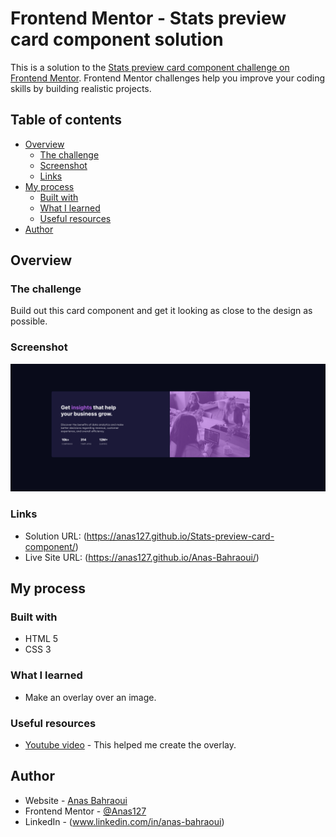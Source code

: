 # Frontend Mentor - Stats preview card component solution

This is a solution to the [Stats preview card component challenge on Frontend Mentor](https://www.frontendmentor.io/challenges/stats-preview-card-component-8JqbgoU62). Frontend Mentor challenges help you improve your coding skills by building realistic projects. 

## Table of contents

- [Overview](#overview)
  - [The challenge](#the-challenge)
  - [Screenshot](#screenshot)
  - [Links](#links)
- [My process](#my-process)
  - [Built with](#built-with)
  - [What I learned](#what-i-learned)
  - [Useful resources](#useful-resources)
- [Author](#author)



## Overview

### The challenge

Build out this card component and get it looking as close to the design as possible.

### Screenshot

![](solution.png)


### Links

- Solution URL:  (https://anas127.github.io/Stats-preview-card-component/)
- Live Site URL: (https://anas127.github.io/Anas-Bahraoui/)

## My process

### Built with

- HTML 5
- CSS 3


### What I learned

- Make an overlay over an image.


### Useful resources

- [Youtube video](https://www.youtube.com/watch?v=ZJZtmD3H9Sc&ab_channel=OnlineTutorials) - This helped me create the overlay.


## Author

- Website - [Anas Bahraoui](https://anas127.github.io/Anas-Bahraoui/)
- Frontend Mentor - [@Anas127](https://www.frontendmentor.io/profile/Anas127)
- LinkedIn - (www.linkedin.com/in/anas-bahraoui)

